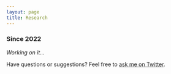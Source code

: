 ```yaml
---
layout: page
title: Research
---
```


### Since 2022

*Working on it...*
<!-- need to add items here -->
Have questions or suggestions? Feel free to [ask me on Twitter](https://twitter.com/Shrististha7).

